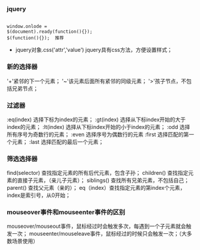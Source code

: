 ### jquery

```

window.onlode =
$(document).ready(function(){});
$(function(){});  推荐

```

* jquery对象.css('attr','value') jquery具有css方法，方便设置样式；

### 新的选择器

'+'紧邻的下一个元素；
'~'该元素后面所有紧邻的同级元素；
'>'孩子节点，不包括兄弟节点；

### 过滤器

:eq(index) 选择下标为index的元素；
:gt(index) 选择从下标index开始的大于index的元素；
:lt(index) 选择从下标index开始的小于index的元素；
:odd 选择所有序号为奇数行的元素；
:even 选择序号为偶数行的元素
:first 选择匹配的第一个元素；
:last 选择匹配的最后一个元素；

### 筛选选择器

find(selector) 查找指定元素的所有后代元素，包含子孙；
children() 查找指定元素的直接子元素，（亲儿子元素）；
siblings() 查找所有兄弟元素，不包括自己；
parent() 查找父元素（亲的）；
eq（index）查找指定元素的第index个元素，index是索引号，从0开始；

### mouseover事件和mouseenter事件的区别

mouseover/mouseout事件，鼠标经过时会触发多次，每遇到一个子元素就会触发一次；
mouseenter/mouseleave事件，鼠标经过的时候只会触发一次；（大多数场景使用）
